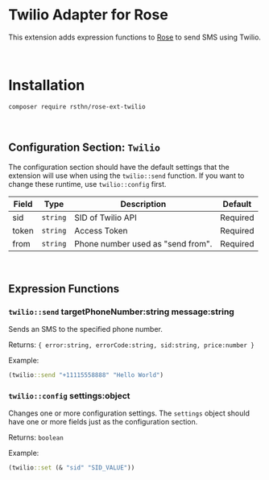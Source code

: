 # Twilio Adapter for Rose

This extension adds expression functions to [Rose](https://github.com/rsthn/rose-core) to send SMS using Twilio.

<br/>

# Installation

```sh
composer require rsthn/rose-ext-twilio
```

<br/>

## Configuration Section: `Twilio`

The configuration section should have the default settings that the extension will use when using the `twilio::send` function. If you want to change these runtime, use `twilio::config` first.

|Field|Type|Description|Default|
|----|----|-----------|-------|
|sid|`string`|SID of Twilio API|Required
|token|`string`|Access Token|Required
|from|`string`|Phone number used as "send from".|Required

<br/>

## Expression Functions

### `twilio::send` targetPhoneNumber:string message:string

Sends an SMS to the specified phone number.

Returns: `{ error:string, errorCode:string, sid:string, price:number }`

Example:

```clojure
(twilio::send "+11115558888" "Hello World")
```

### `twilio::config` settings:object

Changes one or more configuration settings. The `settings` object should have one or more fields just as the configuration section.

Returns: `boolean`

Example:

```clojure
(twilio::set (& "sid" "SID_VALUE"))
```
